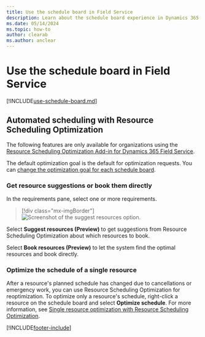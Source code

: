 ```yaml
---
title: Use the schedule board in Field Service
description: Learn about the schedule board experience in Dynamics 365 Field Service.
ms.date: 05/14/2024
ms.topic: how-to
author: clearab
ms.author: anclear
---
```


# Use the schedule board in Field Service

[!INCLUDE[use-schedule-board.md](../shared/urs/use-schedule-board.md)]

## Automated scheduling with Resource Scheduling Optimization

The following features are only available for organizations using the [Resource Scheduling Optimization Add-in for Dynamics 365 Field Service](rso-overview.md).

The default optimization goal is the default for optimization requests. You can [change the optimization goal for each schedule board](../common-scheduler/schedule-board-tab-settings.md).

### Get resource suggestions or book them directly

In the requirements pane, select one or more requirements.

> [!div class="mx-imgBorder"]
> ![Screenshot of the suggest resources option.](media/scheduling-new-suggest-resources.png)

Select **Suggest resources (Preview)** to get suggestions from Resource Scheduling Optimization about which resources to book.

Select **Book resources (Preview)** to let the system find the optimal resources and book directly.

### Optimize the schedule of a single resource

After a resource's planned schedule has changed due to cancellations or emergency work, you can use Resource Scheduling Optimization for reoptimization. To optimize only a resource's schedule, right-click a resource on the schedule board and select **Optimize schedule**. For more information, see [Single resource optimization with Resource Scheduling Optimization](rso-single-resource-optimization.md).

[!INCLUDE[footer-include](../includes/footer-banner.md)]
